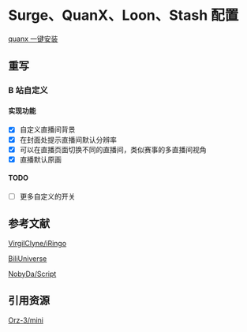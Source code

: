 # Surge、QuanX、Loon、Stash 配置

[quanx 一键安装](stash://install-config?url=https://mirror.ghproxy.com/https://raw.githubusercontent.com/Erica-Iris/SQLS/main/Stash/config.yaml)

## 重写

### B 站自定义

#### 实现功能

- [x] 自定义直播间背景
- [x] 在封面处提示直播间默认分辨率
- [x] 可以在直播页面切换不同的直播间，类似赛事的多直播间视角
- [x] 直播默认原画

#### TODO

- [ ] 更多自定义的开关

## 参考文献

[VirgilClyne/iRingo](https://github.com/VirgilClyne/iRingo)

[BiliUniverse](https://github.com/BiliUniverse)

[NobyDa/Script](https://github.com/NobyDa/Script)

## 引用资源

[Orz-3/mini](https://github.com/Orz-3/mini)
